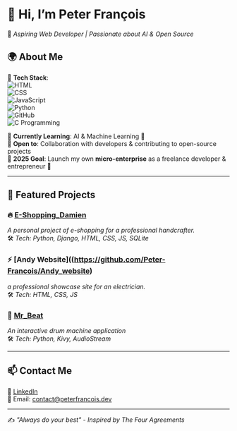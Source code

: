# 👋 Hi, I’m **Peter François**  
🚀 *Aspiring Web Developer | Passionate about AI & Open Source*  

## 🌍 About Me  
🔹 **Tech Stack**:  
![HTML](https://img.shields.io/badge/-HTML5-E34F26?style=flat&logo=html5&logoColor=white)  
![CSS](https://img.shields.io/badge/-CSS3-1572B6?style=flat&logo=css3)  
![JavaScript](https://img.shields.io/badge/-JavaScript-F7DF1E?style=flat&logo=javascript&logoColor=black)  
![Python](https://img.shields.io/badge/-Python-3776AB?style=flat&logo=python&logoColor=white)  
![GitHub](https://img.shields.io/badge/-GitHub-181717?style=flat&logo=github&logoColor=white)  
![C Programming](https://img.shields.io/badge/-C_Programming-A8B9CC?style=flat&logo=c&logoColor=white)  

🔹 **Currently Learning**: AI & Machine Learning 🤖  
🔹 **Open to**: Collaboration with developers & contributing to open-source projects  
🔹 **2025 Goal**: Launch my own **micro-enterprise** as a freelance developer & entrepreneur 🚀  

---

## 📌 Featured Projects  
### 🔥 [E-Shopping_Damien](https://github.com/Peter-Francois/E-shopping_Damien)  
*A personal project of e-shopping for a professional handcrafter.*  
🛠️ *Tech: Python, Django, HTML, CSS, JS, SQLite*  

### ⚡ [Andy Website]((https://github.com/Peter-Francois/Andy_website)  
*a professional showcase site for an electrician.*  
🛠️ *Tech: HTML, CSS, JS*  

### 🎵 [Mr_Beat](https://github.com/Peter-Francois/Mr_Beat)  
*An interactive drum machine application*  
🛠️ *Tech: Python, Kivy, AudioStream*  

---

## 📫 Contact Me  
💼 [LinkedIn](www.linkedin.com/in/peter-francois51/)  
📧 Email: contact@peterfrancois.dev

---

✍️ *"Always do your best" - Inspired by The Four Agreements*  
